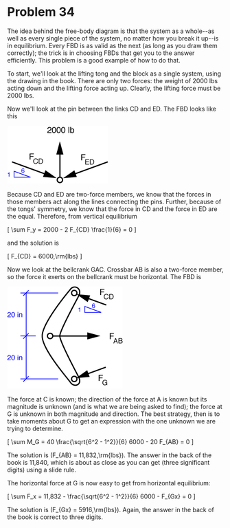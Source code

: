 # Problem 34 #

The idea behind the free-body diagram is that the system as a whole--as well as every single piece of the system, no matter how you break it up--is in equilibrium. Every FBD is as valid as the next (as long as you draw them correctly); the trick is in choosing FBDs that get you to the answer efficiently. This problem is a good example of how to do that.

To start, we'll look at the lifting tong and the block as a single system, using the drawing in the book. There are only two forces: the weight of 2000 lbs acting down and the lifting force acting up. Clearly, the lifting force must be 2000 lbs.

Now we'll look at the pin between the links CD and ED. The FBD looks like this

<img src="images/034a.png" />

Because CD and ED are two-force members, we know that the forces in those members act along the lines connecting the pins. Further, because of the tongs' symmetry, we know that the force in CD and the force in ED are the equal. Therefore, from vertical equilibrium

\[ \sum F_y = 2000 - 2 F_{CD} \frac{1}{6} = 0 \]

and the solution is

\[ F_{CD} = 6000\,\rm{lbs} \]

Now we look at the bellcrank GAC. Crossbar AB is also a two-force member, so the force it exerts on the bellcrank must be horizontal. The FBD is

<img src="images/034b.png" />

The force at C is known; the direction of the force at A is known but its magnitude is unknown (and is what we are being asked to find); the force at G is unknown in both magnitude and direction. The best strategy, then is to take moments about G to get an expression with the one unknown we are trying to determine.

\[ \sum M_G = 40 \frac{\sqrt{6^2 - 1^2}}{6} 6000 - 20 F_{AB} = 0 \]

The solution is \(F_{AB} = 11,832\,\rm{lbs}\). The answer in the back of the book is 11,840, which is about as close as you can get (three significant digits) using a slide rule.

The horizontal force at G is now easy to get from horizontal equilibrium:

\[ \sum F_x = 11,832 - \frac{\sqrt{6^2 - 1^2}}{6} 6000 - F_{Gx} = 0 \]

The solution is \(F_{Gx} = 5916\,\rm{lbs}\). Again, the answer in the back of the book is correct to three digits.


